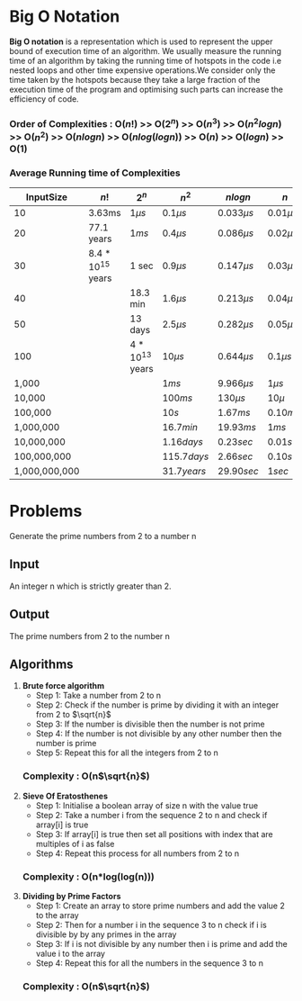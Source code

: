 # Big O Notation
**Big O notation** is a representation which is used to represent the upper bound of execution time of an algorithm.
We usually measure the running time of an algorithm by taking the running time of hotspots in the code i.e nested loops and other time expensive operations.We consider only the time taken by the hotspots because they take a large fraction of the execution time of the program and optimising such parts can increase the efficiency of code.

### Order of Complexities : O($n!$) >> O($2^n$) >> O($n^3$) >> O($n^2logn$) >> O($n^2$) >> O($nlogn$) >> O($nlog(logn)$) >> O($n$) >> O($logn$) >> O(1)

### Average Running time of Complexities
| InputSize     | $n!$                | $2^n$             | $n^2$        | $nlogn$      | $n$         | $logn$       |
|---------------|---------------------|-------------------|--------------|--------------|-------------|--------------|
| 10            | 3.63ms              | $1\mu s$          | $0.1\mu s$   | $0.033\mu s$ | $0.01\mu s$ | $0.003\mu s$ |
| 20            | 77.1 years          | $1ms$             | $0.4\mu s$   | $0.086\mu s$ | $0.02\mu s$ | $0.004\mu s$ |
| 30            | $8.4*10^{15}$ years | $1$ sec           | $0.9\mu s$   | $0.147\mu s$ | $0.03\mu s$ | $0.005\mu s$ |
| 40            |                     | $18.3$  min       | $1.6\mu s$   | $0.213\mu s$ | $0.04\mu s$ | $0.005\mu s$ |
| 50            |                     | $13$ days         | $2.5\mu s$   | $0.282\mu s$ | $0.05\mu s$ | $0.006\mu s$ |
| 100           |                     | $4*10^{13}$ years | $10\mu s$    | $0.644\mu s$ | $0.1\mu s$  | $0.007\mu s$ |
| 1,000         |                     |                   | $1ms$        | $9.966\mu s$ | $1\mu s$    | $0.010\mu s$ |
| 10,000        |                     |                   | $100ms$      | $130\mu s$   | $10\mu$     | $0.013\mu s$ |
| 100,000       |                     |                   | $10s$        | $1.67ms$     | $0.10ms$    | $0.017\mu s$ |
| 1,000,000     |                     |                   | $16.7min$    | $19.93ms$    | $1ms$       | $0.020\mu s$ |
| 10,000,000    |                     |                   | $1.16 days$  | $0.23sec$    | $0.01sec$   | $0.023\mu s$ |
| 100,000,000   |                     |                   | $115.7 days$ | $2.66 sec$   | $0.10sec$   | $0.027\mu s$ |
| 1,000,000,000 |                     |                   | $31.7 years$ | $29.90 sec$  | $1 sec$     | $0.030\mu s$ |

# Problems
Generate the prime numbers from 2 to a number n

## Input
An integer n which is strictly greater than 2.

## Output
The prime numbers from 2 to the number n 

## Algorithms
1. **Brute force algorithm** 
    - Step 1: Take a number from 2 to n
    - Step 2: Check if the number is prime by dividing it with an integer from 2 to $\sqrt{n}$
    - Step 3: If the number is divisible then the number is not prime 
    - Step 4: If the number is not divisible by any other number then the number is prime
    - Step 5: Repeat this for all the integers from 2 to n
    ### Complexity : O(n$\sqrt{n}$)
2. **Sieve Of Eratosthenes**
   - Step 1: Initialise a boolean array of size n with the value true
   - Step 2: Take a number i from the sequence 2 to n and check if array[i] is true
   - Step 3: If array[i] is true then set all positions with index that are multiples of i as false
   - Step 4: Repeat this process for all numbers from 2 to n
    ### Complexity : O(n*log(log(n)))
3. **Dividing by Prime Factors**
    - Step 1: Create an array to store prime numbers and add the value 2 to the array
    - Step 2: Then for a number i in the sequence 3 to n check if i is divisible by by any primes in the array
    - Step 3: If i is not divisible by any number then i is prime and add the value i to the array
    - Step 4: Repeat this for all the numbers in the sequence 3 to n  
    ### Complexity : O(n$\sqrt{n}$)